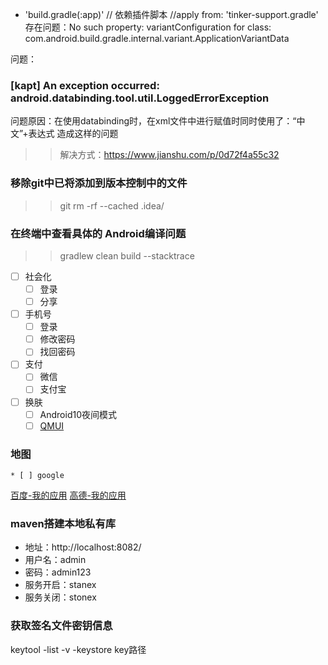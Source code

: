 - 'build.gradle(:app)'
 // 依赖插件脚本
 //apply from: 'tinker-support.gradle'
 存在问题：No such property: variantConfiguration for class: com.android.build.gradle.internal.variant.ApplicationVariantData
 
 问题：
 ### [kapt] An exception occurred: android.databinding.tool.util.LoggedErrorException
 问题原因：在使用databinding时，在xml文件中进行赋值时同时使用了：“中文”+表达式 造成这样的问题
 >> 解决方式：https://www.jianshu.com/p/0d72f4a55c32

 ### 移除git中已将添加到版本控制中的文件
>> git  rm  -rf  --cached .idea/

 ### 在终端中查看具体的 Android编译问题
>> gradlew clean build  --stacktrace

* [ ] 社会化
    * [ ] 登录
    * [ ] 分享
    
* [ ] 手机号
    * [ ] 登录
    * [ ] 修改密码
    * [ ] 找回密码
    
* [ ] 支付
    * [ ] 微信
    * [ ] 支付宝
    
* [ ] 换肤
    * [ ] Android10夜间模式
    * [ ] [QMUI](https://github.com/Tencent/QMUI_Android/wiki/QMUI-%E6%8D%A2%E8%82%A4)
    
### 地图
    * [ ] google
[百度-我的应用](http://lbsyun.baidu.com/apiconsole/key#/home)
[高德-我的应用](https://console.amap.com/dev/key/app)
    
### maven搭建本地私有库
 - 地址：http://localhost:8082/
 - 用户名：admin
 - 密码：admin123
 - 服务开启：stanex
 - 服务关闭：stonex
 
 ### 获取签名文件密钥信息
 
 keytool -list -v -keystore key路径